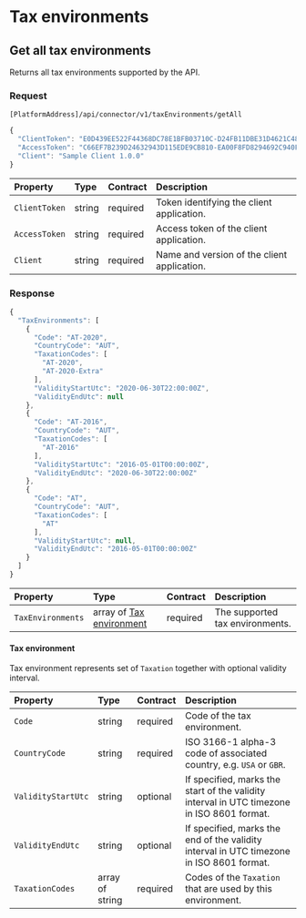 <!-- AUTOMATICALLY GENERATED, DO NOT MODIFY -->
# Tax environments

## Get all tax environments

Returns all tax environments supported by the API.

### Request

`[PlatformAddress]/api/connector/v1/taxEnvironments/getAll`

```javascript
{
  "ClientToken": "E0D439EE522F44368DC78E1BFB03710C-D24FB11DBE31D4621C4817E028D9E1D",
  "AccessToken": "C66EF7B239D24632943D115EDE9CB810-EA00F8FD8294692C940F6B5A8F9453D",
  "Client": "Sample Client 1.0.0"
}
```

| Property | Type | Contract | Description |
| :-- | :-- | :-- | :-- |
| `ClientToken` | string | required | Token identifying the client application. |
| `AccessToken` | string | required | Access token of the client application. |
| `Client` | string | required | Name and version of the client application. |

### Response

```javascript
{
  "TaxEnvironments": [
    {
      "Code": "AT-2020",
      "CountryCode": "AUT",
      "TaxationCodes": [
        "AT-2020",
        "AT-2020-Extra"
      ],
      "ValidityStartUtc": "2020-06-30T22:00:00Z",
      "ValidityEndUtc": null
    },
    {
      "Code": "AT-2016",
      "CountryCode": "AUT",
      "TaxationCodes": [
        "AT-2016"
      ],
      "ValidityStartUtc": "2016-05-01T00:00:00Z",
      "ValidityEndUtc": "2020-06-30T22:00:00Z"
    },
    {
      "Code": "AT",
      "CountryCode": "AUT",
      "TaxationCodes": [
        "AT"
      ],
      "ValidityStartUtc": null,
      "ValidityEndUtc": "2016-05-01T00:00:00Z"
    }
  ]
}
```

| Property | Type | Contract | Description |
| :-- | :-- | :-- | :-- |
| `TaxEnvironments` | array of [Tax environment](taxenvironments.md#tax-environment) | required | The supported tax environments. |

#### Tax environment
Tax environment represents set of `Taxation` together with optional validity interval.

| Property | Type | Contract | Description |
| :-- | :-- | :-- | :-- |
| `Code` | string | required | Code of the tax environment. |
| `CountryCode` | string | required | ISO 3166-1 alpha-3 code of associated country, e.g. `USA` or `GBR`. |
| `ValidityStartUtc` | string | optional | If specified, marks the start of the validity interval in UTC timezone in ISO 8601 format. |
| `ValidityEndUtc` | string | optional | If specified, marks the end of the validity interval in UTC timezone in ISO 8601 format. |
| `TaxationCodes` | array of string | required | Codes of the `Taxation` that are used by this environment. |
